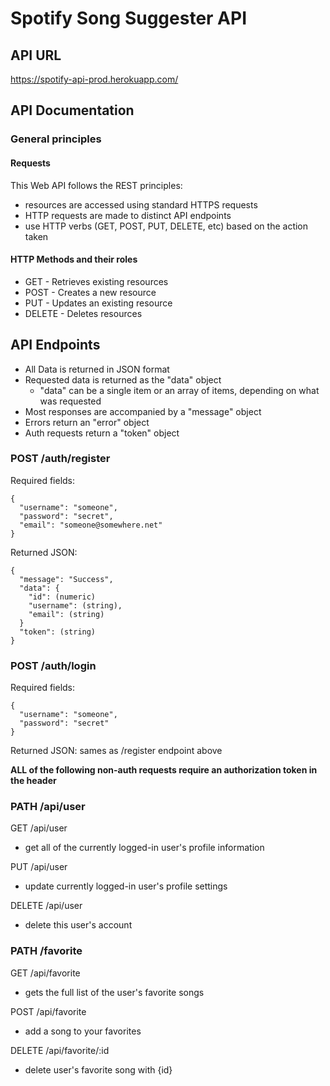 # Spotify Song Suggester API

## API URL

https://spotify-api-prod.herokuapp.com/


## API Documentation

### General principles

#### Requests
This Web API follows the REST principles:
- resources are accessed using standard HTTPS requests
- HTTP requests are made to distinct API endpoints
- use HTTP verbs (GET, POST, PUT, DELETE, etc) based on the action taken

#### HTTP Methods and their roles
- GET - Retrieves existing resources
- POST - Creates a new resource
- PUT - Updates an existing resource
- DELETE - Deletes resources

## API Endpoints
- All Data is returned in JSON format
- Requested data is returned as the "data" object
  - "data" can be a single item or an array of items, depending on what was requested
- Most responses are accompanied by a "message" object
- Errors return an "error" object
- Auth requests return a "token" object

### POST /auth/register
Required fields:
```
{
  "username": "someone",
  "password": "secret",
  "email": "someone@somewhere.net"
}
```
Returned JSON:
```
{
  "message": "Success",
  "data": {
    "id": (numeric)
    "username": (string),
    "email": (string)
  }
  "token": (string)
}
```
### POST /auth/login
Required fields:
```
{
  "username": "someone",
  "password": "secret"
}
```
Returned JSON:
sames as /register endpoint above

**ALL of the following non-auth requests require an authorization token in the header**
### PATH /api/user
GET /api/user
- get all of the currently logged-in user's profile information

PUT /api/user
- update currently logged-in user's profile settings

DELETE /api/user
- delete this user's account

### PATH /favorite
GET /api/favorite
- gets the full list of the user's favorite songs

POST /api/favorite
- add a song to your favorites

DELETE /api/favorite/:id
- delete user's favorite song with {id}






